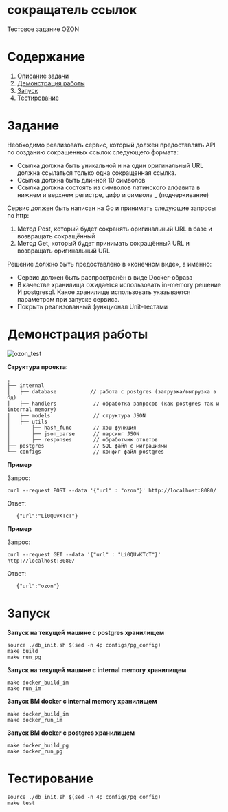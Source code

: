 # сокращатель ссылок
Тестовое задание OZON

<!-- ToC start -->
# Содержание

1. [Описание задачи](#Задание)
1. [Демонстрация работы](#Демонстрация-работы)
3. [Запуск](#Запуск)
4. [Тестирование](#Тестирование)
<!-- ToC end -->



# Задание

Необходимо реализовать сервис, который должен предоставлять API по созданию сокращенных ссылок следующего формата:
- Ссылка должна быть уникальной и на один оригинальный URL должна ссылаться только одна сокращенная ссылка.
- Ссылка должна быть длинной 10 символов
- Ссылка должна состоять из символов латинского алфавита в нижнем и верхнем регистре, цифр и символа _ (подчеркивание)


Сервис должен быть написан на Go и принимать следующие запросы по http:
1. Метод Post, который будет сохранять оригинальный URL в базе и возвращать сокращённый
2. Метод Get, который будет принимать сокращённый URL и возвращать оригинальный URL

Решение должно быть предоставлено в «конечном виде», а именно:
- Сервис должен быть распространён в виде Docker-образа
- В качестве хранилища ожидается использовать in-memory решение И postgresql. Какое хранилище использовать указывается параметром при запуске сервиса.
- Покрыть реализованный функционал Unit-тестами

# Демонстрация работы 
![ozon_test](https://user-images.githubusercontent.com/91884862/182147188-d981301f-714a-422a-8d09-7d3445c6d769.gif)

**Структура проекта:**
```
.
├── internal
│   ├── database           // работа с postgres (загрузка/выгрузка в бд)
│   ├── handlers         	// обработка запросов (как postgres так и internal memory)
│   ├── models           	// структура JSON
│   ├── utils
│       ├── hash_func    	// хэш функция
│       ├── json_parse    	// парсинг JSON
│       ├── responses    	// обработчик ответов
├── postgres            	// SQL файл с миграциями
└── configs             	// конфиг файл postgres
```

**Пример**

Запрос:

```
curl --request POST --data '{"url" : "ozon"}' http://localhost:8080/
```

Ответ:

```
   {"url":"Li0QUvKTcT"}
```


**Пример**

Запрос:

```
curl --request GET --data '{"url" : "Li0QUvKTcT"}' http://localhost:8080/
```

Ответ:

```
   {"url":"ozon"}
```
# Запуск

**Запуск на текущей машине с postgres хранилищем**
```
source ./db_init.sh $(sed -n 4p configs/pg_config)
make build
make run_pg
```

**Запуск на текущей машине с internal memory хранилищем** 
```
make docker_build_im
make run_im
```
**Запуск ВМ docker с internal memory хранилищем** 
```
make docker_build_im
make docker_run_im
```
**Запуск ВМ docker с postgres хранилищем** 
```
make docker_build_pg
make docker_run_pg
```

# Тестирование

```
source ./db_init.sh $(sed -n 4p configs/pg_config)
make test
```
